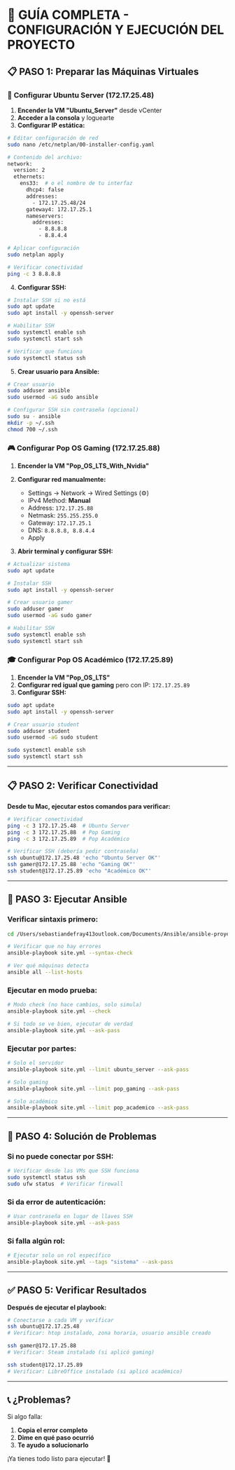 # 🎯 GUÍA COMPLETA - CONFIGURACIÓN Y EJECUCIÓN DEL PROYECTO

## 📋 **PASO 1: Preparar las Máquinas Virtuales**

### 🔧 **Configurar Ubuntu Server (172.17.25.48)**

1. **Encender la VM "Ubuntu_Server"** desde vCenter
2. **Acceder a la consola** y loguearte
3. **Configurar IP estática:**

```bash
# Editar configuración de red
sudo nano /etc/netplan/00-installer-config.yaml

# Contenido del archivo:
network:
  version: 2
  ethernets:
    ens33:  # o el nombre de tu interfaz
      dhcp4: false
      addresses:
        - 172.17.25.48/24
      gateway4: 172.17.25.1
      nameservers:
        addresses:
          - 8.8.8.8
          - 8.8.4.4

# Aplicar configuración
sudo netplan apply

# Verificar conectividad
ping -c 3 8.8.8.8
```

4. **Configurar SSH:**
```bash
# Instalar SSH si no está
sudo apt update
sudo apt install -y openssh-server

# Habilitar SSH
sudo systemctl enable ssh
sudo systemctl start ssh

# Verificar que funciona
sudo systemctl status ssh
```

5. **Crear usuario para Ansible:**
```bash
# Crear usuario
sudo adduser ansible
sudo usermod -aG sudo ansible

# Configurar SSH sin contraseña (opcional)
sudo su - ansible
mkdir -p ~/.ssh
chmod 700 ~/.ssh
```

### 🎮 **Configurar Pop OS Gaming (172.17.25.88)**

1. **Encender la VM "Pop_OS_LTS_With_Nvidia"**
2. **Configurar red manualmente:**
   - Settings → Network → Wired Settings (⚙️)
   - IPv4 Method: **Manual**
   - Address: `172.17.25.88`
   - Netmask: `255.255.255.0`
   - Gateway: `172.17.25.1`
   - DNS: `8.8.8.8, 8.8.4.4`
   - Apply

3. **Abrir terminal y configurar SSH:**
```bash
# Actualizar sistema
sudo apt update

# Instalar SSH
sudo apt install -y openssh-server

# Crear usuario gamer
sudo adduser gamer
sudo usermod -aG sudo gamer

# Habilitar SSH
sudo systemctl enable ssh
sudo systemctl start ssh
```

### 🎓 **Configurar Pop OS Académico (172.17.25.89)**

1. **Encender la VM "Pop_OS_LTS"**
2. **Configurar red igual que gaming** pero con IP: `172.17.25.89`
3. **Configurar SSH:**
```bash
sudo apt update
sudo apt install -y openssh-server

# Crear usuario student
sudo adduser student
sudo usermod -aG sudo student

sudo systemctl enable ssh
sudo systemctl start ssh
```

---

## 📋 **PASO 2: Verificar Conectividad**

**Desde tu Mac, ejecutar estos comandos para verificar:**

```bash
# Verificar conectividad
ping -c 3 172.17.25.48  # Ubuntu Server
ping -c 3 172.17.25.88  # Pop Gaming  
ping -c 3 172.17.25.89  # Pop Académico

# Verificar SSH (debería pedir contraseña)
ssh ubuntu@172.17.25.48 'echo "Ubuntu Server OK"'
ssh gamer@172.17.25.88 'echo "Gaming OK"'
ssh student@172.17.25.89 'echo "Académico OK"'
```

---

## 🚀 **PASO 3: Ejecutar Ansible**

### **Verificar sintaxis primero:**
```bash
cd /Users/sebastiandefray413outlook.com/Documents/Ansible/ansible-proyecto

# Verificar que no hay errores
ansible-playbook site.yml --syntax-check

# Ver qué máquinas detecta
ansible all --list-hosts
```

### **Ejecutar en modo prueba:**
```bash
# Modo check (no hace cambios, solo simula)
ansible-playbook site.yml --check

# Si todo se ve bien, ejecutar de verdad
ansible-playbook site.yml --ask-pass
```

### **Ejecutar por partes:**
```bash
# Solo el servidor
ansible-playbook site.yml --limit ubuntu_server --ask-pass

# Solo gaming  
ansible-playbook site.yml --limit pop_gaming --ask-pass

# Solo académico
ansible-playbook site.yml --limit pop_academico --ask-pass
```

---

## 🔧 **PASO 4: Solución de Problemas**

### **Si no puede conectar por SSH:**
```bash
# Verificar desde las VMs que SSH funciona
sudo systemctl status ssh
sudo ufw status  # Verificar firewall
```

### **Si da error de autenticación:**
```bash
# Usar contraseña en lugar de llaves SSH
ansible-playbook site.yml --ask-pass
```

### **Si falla algún rol:**
```bash
# Ejecutar solo un rol específico
ansible-playbook site.yml --tags "sistema" --ask-pass
```

---

## ✅ **PASO 5: Verificar Resultados**

**Después de ejecutar el playbook:**

```bash
# Conectarse a cada VM y verificar
ssh ubuntu@172.17.25.48
# Verificar: htop instalado, zona horaria, usuario ansible creado

ssh gamer@172.17.25.88  
# Verificar: Steam instalado (si aplicó gaming)

ssh student@172.17.25.89
# Verificar: LibreOffice instalado (si aplicó académico)
```

---

## 📞 **¿Problemas?**

Si algo falla:
1. **Copia el error completo**
2. **Dime en qué paso ocurrió**  
3. **Te ayudo a solucionarlo**

¡Ya tienes todo listo para ejecutar! 🎉